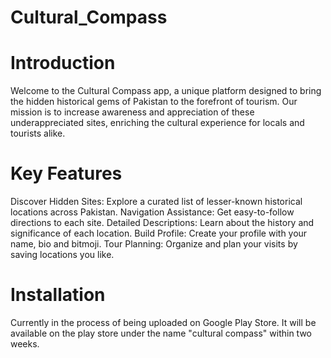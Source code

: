 # Cultural_Compass

# Introduction

Welcome to the Cultural Compass app, a unique platform designed to bring the hidden historical gems of Pakistan to the forefront of tourism. Our mission is to increase awareness and appreciation of these underappreciated sites, enriching the cultural experience for locals and tourists alike.

# Key Features

Discover Hidden Sites: Explore a curated list of lesser-known historical locations across Pakistan.
Navigation Assistance: Get easy-to-follow directions to each site.
Detailed Descriptions: Learn about the history and significance of each location.
Build Profile: Create your profile with your name, bio and bitmoji. 
Tour Planning: Organize and plan your visits by saving locations you like. 

# Installation

Currently in the process of being uploaded on Google Play Store. It will be available on the play store under the name "cultural compass" within two weeks. 
